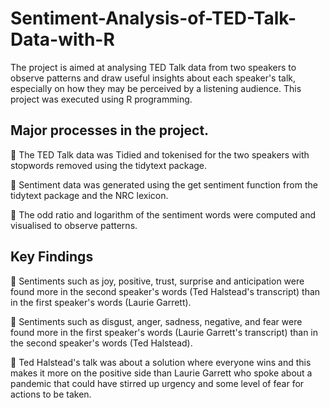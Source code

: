 # Sentiment-Analysis-of-TED-Talk-Data-with-R

The project is aimed at analysing TED Talk data from two speakers to observe patterns and draw useful insights about each speaker's talk, especially on how they may be perceived by a listening audience.
This project was executed using R programming.

## Major processes in the project.

📌 The TED Talk data was Tidied and tokenised for the two speakers with stopwords removed using the tidytext package.

📌 Sentiment data was generated using the get sentiment function from the tidytext package and the NRC lexicon.

📌 The odd ratio and logarithm of the sentiment words were computed and visualised to observe patterns.

## Key Findings 
📍 Sentiments such as joy, positive, trust, surprise and anticipation were found more in the second speaker's words (Ted Halstead's transcript) than in the first speaker's words (Laurie Garrett).

📍 Sentiments such as disgust, anger, sadness, negative, and fear were found more in the first speaker's words (Laurie Garrett's transcript) than in the second speaker's words (Ted Halstead). 

📍 Ted Halstead's talk was about a solution where everyone wins and this makes it more on the positive side than Laurie Garrett who spoke about a pandemic that could have stirred up urgency and some level of fear for actions to be taken.
